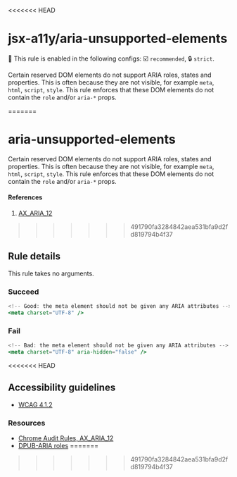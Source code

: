 <<<<<<< HEAD
# jsx-a11y/aria-unsupported-elements

💼 This rule is enabled in the following configs: ☑️ `recommended`, 🔒 `strict`.

<!-- end auto-generated rule header -->

Certain reserved DOM elements do not support ARIA roles, states and properties. This is often because they are not visible, for example `meta`, `html`, `script`, `style`. This rule enforces that these DOM elements do not contain the `role` and/or `aria-*` props.

=======
# aria-unsupported-elements

Certain reserved DOM elements do not support ARIA roles, states and properties. This is often because they are not visible, for example `meta`, `html`, `script`, `style`. This rule enforces that these DOM elements do not contain the `role` and/or `aria-*` props.

#### References
1. [AX_ARIA_12](https://github.com/GoogleChrome/accessibility-developer-tools/wiki/Audit-Rules#ax_aria_12)

>>>>>>> 491790fa3284842aea531bfa9d2fd819794b4f37
## Rule details

This rule takes no arguments.

### Succeed
```jsx
<!-- Good: the meta element should not be given any ARIA attributes -->
<meta charset="UTF-8" />
```

### Fail
```jsx
<!-- Bad: the meta element should not be given any ARIA attributes -->
<meta charset="UTF-8" aria-hidden="false" />
```

<<<<<<< HEAD
## Accessibility guidelines
- [WCAG 4.1.2](https://www.w3.org/WAI/WCAG21/Understanding/name-role-value)

### Resources
- [Chrome Audit Rules, AX_ARIA_12](https://github.com/GoogleChrome/accessibility-developer-tools/wiki/Audit-Rules#ax_aria_12)
- [DPUB-ARIA roles](https://www.w3.org/TR/dpub-aria-1.0/)
=======
>>>>>>> 491790fa3284842aea531bfa9d2fd819794b4f37
